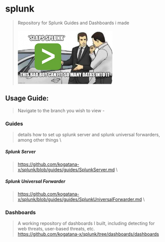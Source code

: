 # splunk
> Repository for Splunk Guides and Dashboards i made \
\
![](meme.png)
## Usage Guide:
> Navigate to the branch you wish to view - 
### Guides
> details how to set up splunk server and splunk universal forwarders, among other things \
##### Splunk Server
> https://github.com/kogatana-x/splunk/blob/guides/guides/SplunkServer.md \
##### Splunk Universal Forwarder
> https://github.com/kogatana-x/splunk/blob/guides/guides/SplunkUniversalForwarder.md \

### Dashboards
> A working repository of dashboards I built, including detecting for web threats, user-based threats, etc. \
https://github.com/kogatana-x/splunk/tree/dashboards/dashboards

